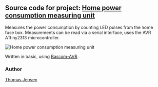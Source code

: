 ## Source code for project: [Home power consumption measuring unit](https://uctrl.io/p/15)

Measures the power consumption by counting LED pulses from the home fuse box. Measurements can be read via a serial interface, uses the AVR ATtiny2313 microcontroller.

![Home power consumption measuring unit](https://uctrl.net/images/medium/419)

Written in basic, using [Bascom-AVR](http://www.mcselec.com/).

### Author
[Thomas Jensen](https://uctrl.io/@hebron)
